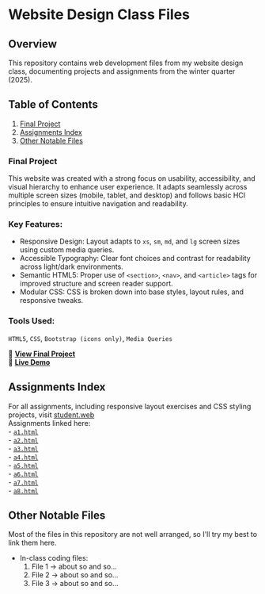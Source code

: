 # Website Design Class Files
## Overview
This repository contains web development files from my website design class, documenting projects and assignments from the winter quarter (2025).

## Table of Contents
1. [Final Project](#final-project)
2. [Assignments Index](#assignments-index)
3. [Other Notable Files](#other-notable-files)

### Final Project
This website was created with a strong focus on usability, accessibility, and visual hierarchy to enhance user experience. It adapts seamlessly across multiple screen sizes (mobile, tablet, and desktop) and follows basic HCI principles to ensure intuitive navigation and readability.

### Key Features:
- Responsive Design: Layout adapts to `xs`, `sm`, `md`, and `lg` screen sizes using custom media queries.
- Accessible Typography: Clear font choices and contrast for readability across light/dark environments.
- Semantic HTML5: Proper use of `<section>`, `<nav>`, and `<article>` tags for improved structure and screen reader support.
- Modular CSS: CSS is broken down into base styles, layout rules, and responsive tweaks.

### Tools Used:
`HTML5`, `CSS`, `Bootstrap (icons only)`, `Media Queries`

🔗 **[View Final Project](https://studentweb.cdm.depaul.edu/vkimani/final_project/homepage.html)** <br>
🔗 **[Live Demo](#)**

## Assignments Index
For all assignments, including responsive layout exercises and CSS styling projects, visit [student.web](#) <br>
Assignments linked here: <br>
     - [`a1.html`](./a1.html) <br>
     - [`a2.html`](./a2.html) <br>
     - [`a3.html`](./a3.html) <br>
     - [`a4.html`](./a4.html) <br>
     - [`a5.html`](./a5.html) <br>
     - [`a6.html`](./a6.html) <br>
     - [`a7.html`](./a7.html) <br>
     - [`a8.html`](./a8.html) <br>

## Other Notable Files
Most of the files in this repository are not well arranged, so I'll try my best to link them here.
      
- In-class coding files:
    1. File 1 -> about so and so...
    2. File 2 -> about so and so...
    3. File 3 -> about so and so...
  

